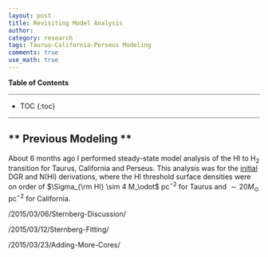 ```yaml
---
layout: post
title: Revisiting Model Analysis
author:
category: research
tags: Taurus-California-Perseus Modeling
comments: true
use_math: true
---
```


**Table of Contents**

<hr style="height:2px; background-color:#b6b6b6"/>

* TOC
{:toc}

<hr style="height:2px; background-color:#b6b6b6"/>

## ** Previous Modeling **

About 6 months ago I performed steady-state model analysis of the HI to H$_2$
transition for Taurus, California and Perseus. This analysis was for the
[initial](/2015/03/02/Perseus-HI-Threshold/) DGR and N(HI) derivations, where
the HI threshold surface densities were on order of $\Sigma_{\rm HI} \sim 4
M_\odot$ pc$^{-2}$ for Taurus and $\sim 20 M_\odot$ pc$^{-2}$ for California.


/2015/03/06/Sternberg-Discussion/

/2015/03/12/Sternberg-Fitting/

/2015/03/23/Adding-More-Cores/





